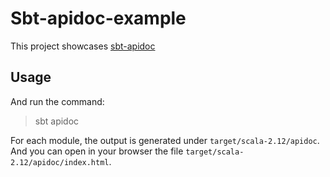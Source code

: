 # Sbt-apidoc-example

This project showcases [sbt-apidoc](https://github.com/valydia/sbt-apidoc)

## Usage 

And run the command:
>sbt apidoc

For each module, the output is generated under `target/scala-2.12/apidoc`. 
And you can open in your browser the file `target/scala-2.12/apidoc/index.html`.
